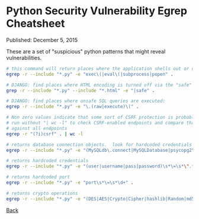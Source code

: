 # Python Security Vulnerability Egrep Cheatsheet

Published: December 5, 2015

These are a set of "suspicious" python patterns that might reveal vulnerabilities.

```bash
# this command will return places where the application shells out or dynamically executes code:
egrep -r --include "*.py" -e "exec\(|eval\(|subprocess|popen" .

# DJANGO: find places where HTML encoding is turned off via the "safe" attribute:
grep -r --include "*.py" --include "*.html" -e "|safe" .

# DJANGO: find places where unsafe SQL queries are executed:
egrep -r --include "*.py" -e "\.(raw|execute)\(" .

# Non zero values indicate that some sort of CSRF protection is probably enabled.  
# run without "| wc -l" to check CSRF-enabled endpoints and compare that list
# against all endpoints
egrep -r "(?i)csrf" . | wc -l

# returns database connection objects.  look for hardcoded credentials
egrep -r --include "*.py" -e "(MySQLdb\.connect|MySQLDatabase|psycopg2\.connect|sqlalchemy\.create_engine|MongoClient|connect)\(" .

# returns hardcoded credentials
egrep -r --include "*.py" -e "(user|username|pass|password)\s*\=\s*\".*\"" .

# returns hardcoded port
egrep -r --include "*.py" -e "port\s*\=\s*\d+" .

# returns crypto operations
egrep -r --include "*.py" -e "(DES|AES|Crypto|Cipher|hashlib|Random|md5|sha1|sha256|sha512)" .
```

[Back](https://nstarke.github.io/)